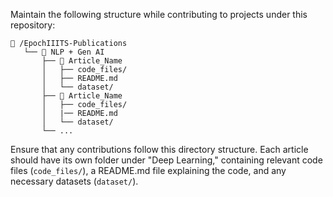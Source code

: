 Maintain the following structure while contributing to projects under this repository:

```
📁 /EpochIIITS-Publications
   └── 📁 NLP + Gen AI
       ├── 📁 Article_Name
       │   ├── code_files/
       │   ├── README.md
       │   └── dataset/
       ├── 📁 Article_Name
       │   ├── code_files/
       │   |── README.md
       │   └── dataset/
       └── ...
```

Ensure that any contributions follow this directory structure. Each article should have its own folder under "Deep Learning," containing relevant code files (`code_files/`), a README.md file explaining the code, and any necessary datasets (`dataset/`).
